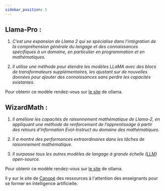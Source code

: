 ```yaml
---
sidebar_position: 5
---
```


## Llama-Pro :

1. *C’est une expansion de Llama 2 qui se spécialise dans l’intégration de la compréhension générale du langage et des connaissances spécifiques à un domaine, en particulier en programmation et en mathématiques.*

2. *Il utilise une méthode pour étendre les modèles LLaMA avec des blocs de transformateurs supplémentaires, les ajustant sur de nouvelles données pour ajouter des connaissances sans perdre les capacités existantes.*

Pour obtenir ce modèle rendez-vous sur [le site](https://ollama.ai/library/llama-pro/tags) de ollama.

## WizardMath :

1. *Il améliore les capacités de raisonnement mathématique de Llama-2, en appliquant une méthode de renforcement de l’apprentissage à partir des retours d’information Evol-Instruct au domaine des mathématiques.*

2. *Il a montré des performances extraordinaires dans les tâches de raisonnement mathématique.*

3. *Il surpasse tous les autres modèles de langage à grande échelle ([LLM](/learn/lectures/glossaire#LLM)) open-source.*

Pour obtenir ce modèle rendez-vous sur [le site](https://ollama.ai/library/wizard-math/tags) de ollama.

Il y sur le site de [Canopé](https://www.reseau-canope.fr/ia-en-classe) des ressources à l'attention des enseignants pour se former en intelligence artificielle.